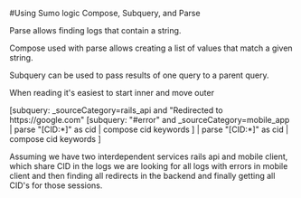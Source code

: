 #Using Sumo logic Compose, Subquery, and Parse

Parse allows finding logs that contain a string.

Compose used  with parse allows creating a list of values that match a given string. 

Subquery can be used to pass results of one query to a parent query. 

When reading it's easiest to start inner and move outer


<source app>
[subquery:
_sourceCategory=rails_api
and "Redirected to https://google.com"
[subquery:
  "#error" and
  _sourceCategory=mobile_app
  | parse "[CID:*]" as cid
  | compose cid keywords
]
| parse "[CID:*]" as cid
| compose cid keywords
]
  
Assuming we have two interdependent services rails api and mobile client, which share CID in the logs we are looking for all logs with errors in mobile client and then finding all redirects in the backend and finally getting all CID's for those sessions.
